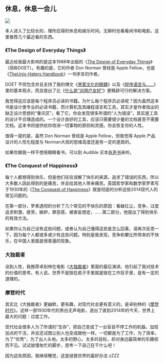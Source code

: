 ## 休息，休息一会儿

![](http://www.yinwang.org/images/yixiu.jpg)

本人进入了比较长的，理所应得的休息和娱乐时间。无聊时也看看闲书和电影。这里推荐几个最近看的东西。

### 《The Design of Everyday Things》

最近给我最大影响的是这本1988年出版的《[The Design of Everyday Things](http://www.amazon.com/Design-Everyday-Things-Revised-Expanded-ebook/dp/B00E257T6C)》（简称DOET）。有趣的是，它的作者 Don Norman 曾经是 Apple Fellow，也是《[TheUnix-Haters Handbook](http://web.mit.edu/~simsong/www/ugh.pdf)》一书序言的作者。

DOET 不但包含并且支持了我的博文《[黑客文化的精髓](http://www.yinwang.org/blog-cn/2014/04/11/hacker-culture)》以及《[程序语言与……](http://www.yinwang.org/blog-cn/2014/01/25/pl-and)》里的基本观点，而且提出了比《[什么是“对用户友好”](http://www.yinwang.org/blog-cn/2012/05/18/user-friendliness)》更精辟可行的解决方案。

我觉得这应该是每个程序员必读的书籍。为什么每个程序员必读呢？因为虽然这本书是设计类专业的必读书籍，而计算机及其编程语言和工具，其实才是作者指出的缺乏设计思想的“重灾区”。看了它，你会发现很多所谓的“人为错误”，其实是工具的设计不合理造成的。一个设计良好的工具，应该只需要很少量的文档甚至不需要文档。这本书将提供给你改进一切事物的原则和灵感。你会恢复你的人性。

值得一提的是，虽然 Don Norman 曾经是 Apple Fellow，但我觉得 Apple 产品设计的人性化程度与 Norman大叔的思维高度还是有一定的差距的。

如果你跟我一样不想用眼睛看书，可以到 Audible 买本[有声书](http://www.audible.com/pd/Science-Technology/The-Design-of-Everyday-Things-Audiobook/B005I5MDGQ)来听。

### 《The Conquest of Happiness》

每个人都想得到快乐，但是他们往往误解了快乐的来源，追求了错误的东西，所以大多数人因此得到的是痛苦，并且给其他人带来痛苦。英国哲学家和数学家罗素写于1930年的《[The Conquest of Happiness](http://www.amazon.com/The-Conquest-Happiness-Bertrand-Russell/dp/0871401622)》就是彻底的分析这些2014现代人的常见问题的。

在第一部分，罗素透彻的分析了几个常见的不快乐的原因：看破红尘，竞争，过度追求刺激，疲劳，嫉妒，罪恶感，被害妄想症，……第二部分，他提出了得到快乐的有效方法。

如果你认为自己没有这些问题，或者认为自己懂得这些是怎么回事，请再次反思一下，因为每个人都或多或少有这些问题。特别是我发现，竞争和攀比所带来的不快乐，在中国人里面是很普遍的现象。

### 大独裁者

谈到人性，我推荐卓别林在电影《[大独裁者](https://www.youtube.com/watch?v=6FMNFvKEy4c)》里面的最后演讲。他引起了我对技术的价值的思考。有人说，世界不是毁在疯子手里就是毁在工作狂手里，是有一定的道理的。

### 摩登时代

其实比《大独裁者》更幽默，更有趣，对现代社会更有意义的，是卓别林的《[摩登时代](http://www.amazon.com/Modern-Times-Charlie-Chaplin/dp/B004DARF6A)》。这样一部1930年代的黑白无声电影，道出了直到2014年的今天，世界上最大的问题：过度工作。

现代社会很多人为了所谓的“生存”，把自己变成了一台盲目不停工作的机器。加班加点的干活，并且还试图让别人也变成跟他一样。一切都是为了工作，为了效率，为了“优秀”，为了出人头地。太多的野心，太多的目标，却对身边最简单的乐趣视而不见。试试放慢匆忙的脚步，思考一下自己在干什么吧！

因为这些原因，我继续睡觉，这是拯救世界的最好办法 zZZZ

